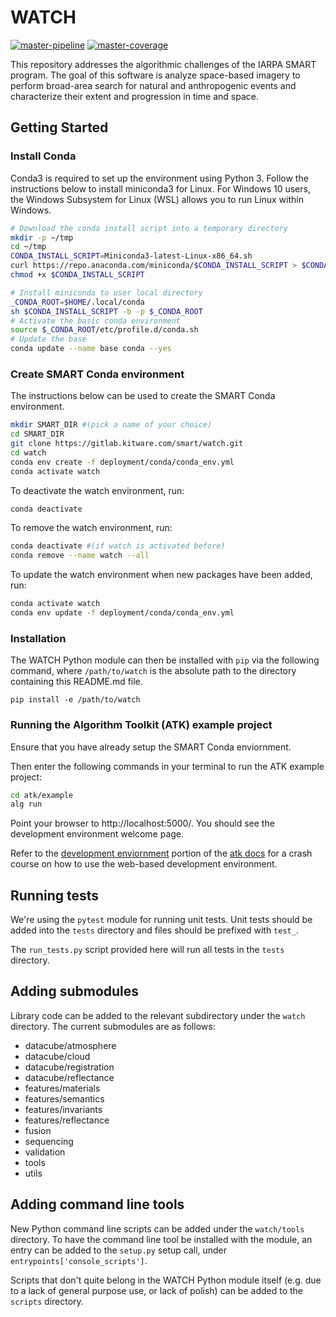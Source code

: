 # WATCH

[![master-pipeline](https://gitlab.kitware.com/smart/watch/badges/master/pipeline.svg)](https://gitlab.kitware.com/smart/watch/-/pipelines/master/latest)
[![master-coverage](https://gitlab.kitware.com/smart/watch/badges/master/coverage.svg)](https://gitlab.kitware.com/smart/watch/badges/master/coverage.svg)


This repository addresses the algorithmic challenges of the IARPA SMART program. The goal of this software is analyze space-based imagery to perform broad-area search for natural and anthropogenic events and characterize their extent and progression in time and space.

## Getting Started

### Install Conda

Conda3 is required to set up the environment using Python 3. Follow the instructions below to install miniconda3 for Linux. For Windows 10 users, the Windows Subsystem for Linux (WSL) allows you to run Linux within Windows.

```bash
# Download the conda install script into a temporary directory
mkdir -p ~/tmp
cd ~/tmp
CONDA_INSTALL_SCRIPT=Miniconda3-latest-Linux-x86_64.sh
curl https://repo.anaconda.com/miniconda/$CONDA_INSTALL_SCRIPT > $CONDA_INSTALL_SCRIPT
chmod +x $CONDA_INSTALL_SCRIPT

# Install miniconda to user local directory
_CONDA_ROOT=$HOME/.local/conda
sh $CONDA_INSTALL_SCRIPT -b -p $_CONDA_ROOT
# Activate the basic conda environment
source $_CONDA_ROOT/etc/profile.d/conda.sh
# Update the base
conda update --name base conda --yes
```

### Create SMART Conda environment

The instructions below can be used to create the SMART Conda environment.

```bash
mkdir SMART_DIR #(pick a name of your choice)
cd SMART_DIR
git clone https://gitlab.kitware.com/smart/watch.git
cd watch
conda env create -f deployment/conda/conda_env.yml
conda activate watch
```

To deactivate the watch environment, run:

```bash
conda deactivate
```
To remove the watch environment, run:

```bash
conda deactivate #(if watch is activated before)
conda remove --name watch --all
```
To update the watch environment when new packages have been added, run:

```bash
conda activate watch
conda env update -f deployment/conda/conda_env.yml
```

### Installation

The WATCH Python module can then be installed with `pip` via the following command, where `/path/to/watch` is the absolute path to the directory containing this README.md file.

```
pip install -e /path/to/watch
```

### Running the Algorithm Toolkit (ATK) example project

Ensure that you have already setup the SMART Conda enviornment.

Then enter the following commands in your terminal to run the ATK example project:

```bash
cd atk/example
alg run
```

Point your browser to http://localhost:5000/. You should see the development environment welcome page.

Refer to the [development enviornment](https://algorithm-toolkit.readthedocs.io/en/latest/dev-environment.html#) portion of the
[atk docs](https://algorithm-toolkit.readthedocs.io/en/latest/index.html) for a crash course on how to use the web-based development environment.


## Running tests

We're using the `pytest` module for running unit tests.  Unit tests should be added into the `tests` directory and files should be prefixed with `test_`.

The `run_tests.py` script provided here will run all tests in the `tests` directory.

## Adding submodules

Library code can be added to the relevant subdirectory under the `watch` directory.  The current submodules are as follows:

- datacube/atmosphere
- datacube/cloud
- datacube/registration
- datacube/reflectance
- features/materials
- features/semantics
- features/invariants
- features/reflectance
- fusion
- sequencing
- validation
- tools
- utils

## Adding command line tools

New Python command line scripts can be added under the `watch/tools` directory.  To have the command line tool be installed with the module, an entry can be added to the `setup.py` setup call, under `entrypoints['console_scripts']`.

Scripts that don't quite belong in the WATCH Python module itself (e.g. due to a lack of general purpose use, or lack of polish) can be added to the `scripts` directory.
